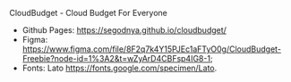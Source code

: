 CloudBudget - Cloud Budget For Everyone

- Github Pages: https://segodnya.github.io/cloudbudget/
- Figma: https://www.figma.com/file/8F2q7k4Y15PJEc1aFTyO0g/CloudBudget-Freebie?node-id=1%3A2&t=wZyArD4CBFsp4IG8-1;
- Fonts: Lato https://fonts.google.com/specimen/Lato.
